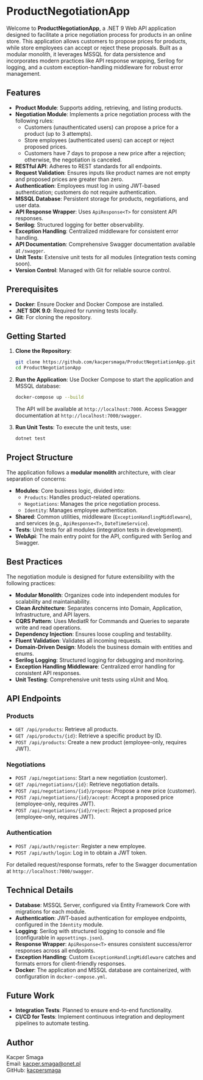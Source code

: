 # ProductNegotiationApp

Welcome to **ProductNegotiationApp**, a .NET 9 Web API application designed to facilitate a price negotiation process for products in an online store. This application allows customers to propose prices for products, while store employees can accept or reject these proposals. Built as a modular monolith, it leverages MSSQL for data persistence and incorporates modern practices like API response wrapping, Serilog for logging, and a custom exception-handling middleware for robust error management.

## Features

- **Product Module**: Supports adding, retrieving, and listing products.
- **Negotiation Module**: Implements a price negotiation process with the following rules:
  - Customers (unauthenticated users) can propose a price for a product (up to 3 attempts).
  - Store employees (authenticated users) can accept or reject proposed prices.
  - Customers have 7 days to propose a new price after a rejection; otherwise, the negotiation is canceled.
- **RESTful API**: Adheres to REST standards for all endpoints.
- **Request Validation**: Ensures inputs like product names are not empty and proposed prices are greater than zero.
- **Authentication**: Employees must log in using JWT-based authentication; customers do not require authentication.
- **MSSQL Database**: Persistent storage for products, negotiations, and user data.
- **API Response Wrapper**: Uses `ApiResponse<T>` for consistent API responses.
- **Serilog**: Structured logging for better observability.
- **Exception Handling**: Centralized middleware for consistent error handling.
- **API Documentation**: Comprehensive Swagger documentation available at `/swagger`.
- **Unit Tests**: Extensive unit tests for all modules (integration tests coming soon).
- **Version Control**: Managed with Git for reliable source control.

## Prerequisites

- **Docker**: Ensure Docker and Docker Compose are installed.
- **.NET SDK 9.0**: Required for running tests locally.
- **Git**: For cloning the repository.

## Getting Started

1. **Clone the Repository**:
   ```bash
   git clone https://github.com/kacpersmaga/ProductNegotiationApp.git
   cd ProductNegotiationApp
   ```

2. **Run the Application**:
   Use Docker Compose to start the application and MSSQL database:
   ```bash
   docker-compose up --build
   ```
   The API will be available at `http://localhost:7000`. Access Swagger documentation at `http://localhost:7000/swagger`.

3. **Run Unit Tests**:
   To execute the unit tests, use:
   ```bash
   dotnet test
   ```

## Project Structure

The application follows a **modular monolith** architecture, with clear separation of concerns:

- **Modules**: Core business logic, divided into:
  - `Products`: Handles product-related operations.
  - `Negotiations`: Manages the price negotiation process.
  - `Identity`: Manages employee authentication.
- **Shared**: Common utilities, middleware (`ExceptionHandlingMiddleware`), and services (e.g., `ApiResponse<T>`, `DateTimeService`).
- **Tests**: Unit tests for all modules (integration tests in development).
- **WebApi**: The main entry point for the API, configured with Serilog and Swagger.

## Best Practices

The negotiation module is designed for future extensibility with the following practices:
- **Modular Monolith**: Organizes code into independent modules for scalability and maintainability.
- **Clean Architecture**: Separates concerns into Domain, Application, Infrastructure, and API layers.
- **CQRS Pattern**: Uses MediatR for Commands and Queries to separate write and read operations.
- **Dependency Injection**: Ensures loose coupling and testability.
- **Fluent Validation**: Validates all incoming requests.
- **Domain-Driven Design**: Models the business domain with entities and enums.
- **Serilog Logging**: Structured logging for debugging and monitoring.
- **Exception Handling Middleware**: Centralized error handling for consistent API responses.
- **Unit Testing**: Comprehensive unit tests using xUnit and Moq.

## API Endpoints

### Products
- `GET /api/products`: Retrieve all products.
- `GET /api/products/{id}`: Retrieve a specific product by ID.
- `POST /api/products`: Create a new product (employee-only, requires JWT).

### Negotiations
- `POST /api/negotiations`: Start a new negotiation (customer).
- `GET /api/negotiations/{id}`: Retrieve negotiation details.
- `POST /api/negotiations/{id}/propose`: Propose a new price (customer).
- `POST /api/negotiations/{id}/accept`: Accept a proposed price (employee-only, requires JWT).
- `POST /api/negotiations/{id}/reject`: Reject a proposed price (employee-only, requires JWT).

### Authentication
- `POST /api/auth/register`: Register a new employee.
- `POST /api/auth/login`: Log in to obtain a JWT token.

For detailed request/response formats, refer to the Swagger documentation at `http://localhost:7000/swagger`.

## Technical Details

- **Database**: MSSQL Server, configured via Entity Framework Core with migrations for each module.
- **Authentication**: JWT-based authentication for employee endpoints, configured in the `Identity` module.
- **Logging**: Serilog with structured logging to console and file (configurable in `appsettings.json`).
- **Response Wrapper**: `ApiResponse<T>` ensures consistent success/error responses across all endpoints.
- **Exception Handling**: Custom `ExceptionHandlingMiddleware` catches and formats errors for client-friendly responses.
- **Docker**: The application and MSSQL database are containerized, with configuration in `docker-compose.yml`.

## Future Work

- **Integration Tests**: Planned to ensure end-to-end functionality.
- **CI/CD for Tests**: Implement continuous integration and deployment pipelines to automate testing.

## Author

Kacper Smaga  
Email: kacper.smaga@onet.pl  
GitHub: [kacpersmaga](https://github.com/kacpersmaga)
